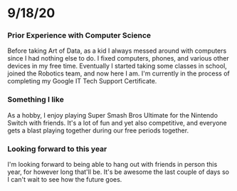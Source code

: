 # 9/18/20

### Prior Experience with Computer Science 
Before taking Art of Data, as a kid I always messed around with computers since I had nothing else to do. I fixed computers, phones, and various other devices in my free time. Eventually I started taking some classes in school, joined the Robotics team, and now here I am. I'm currently in the process of completing my Google IT Tech Support Certificate.

### Something I like 
As a hobby, I enjoy playing Super Smash Bros Ultimate for the Nintendo Switch with friends. It's a lot of fun and yet also competitive, and everyone gets a blast playing together during our free periods together.

### Looking forward to this year 
I'm looking forward to being able to hang out with friends in person this year, for however long that'll be. It's be awesome the last couple of days so I can't wait to see how the future goes.
